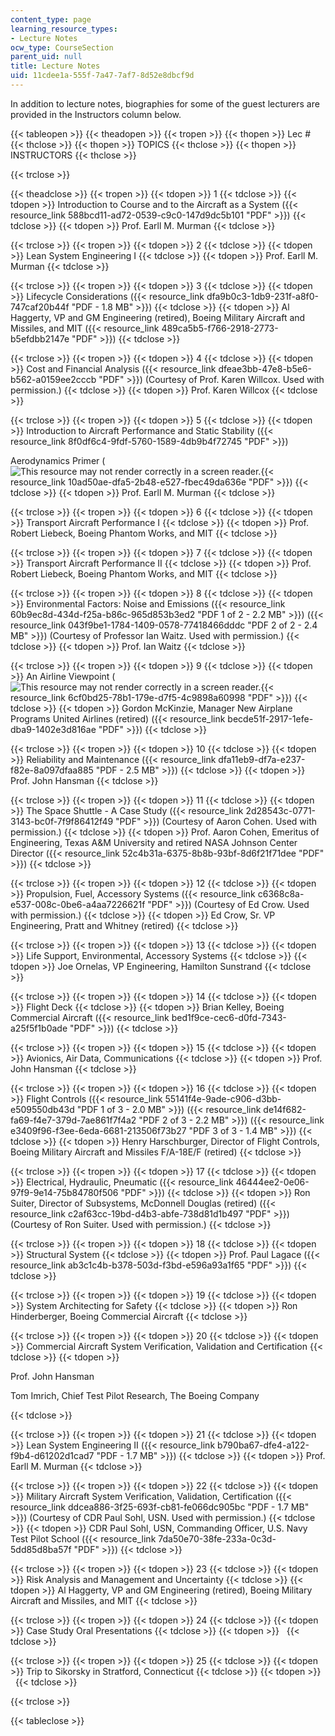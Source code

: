 ```yaml
---
content_type: page
learning_resource_types:
- Lecture Notes
ocw_type: CourseSection
parent_uid: null
title: Lecture Notes
uid: 11cdee1a-555f-7a47-7af7-8d52e8dbcf9d
---
```


In addition to lecture notes, biographies for some of the guest lecturers are provided in the Instructors column below.

{{< tableopen >}}
{{< theadopen >}}
{{< tropen >}}
{{< thopen >}}
Lec #
{{< thclose >}}
{{< thopen >}}
TOPICS
{{< thclose >}}
{{< thopen >}}
INSTRUCTORS
{{< thclose >}}

{{< trclose >}}

{{< theadclose >}}
{{< tropen >}}
{{< tdopen >}}
1
{{< tdclose >}}
{{< tdopen >}}
Introduction to Course and to the Aircraft as a System ({{< resource_link 588bcd11-ad72-0539-c9c0-147d9dc5b101 "PDF" >}})
{{< tdclose >}}
{{< tdopen >}}
Prof. Earll M. Murman
{{< tdclose >}}

{{< trclose >}}
{{< tropen >}}
{{< tdopen >}}
2
{{< tdclose >}}
{{< tdopen >}}
Lean System Engineering I
{{< tdclose >}}
{{< tdopen >}}
Prof. Earll M. Murman
{{< tdclose >}}

{{< trclose >}}
{{< tropen >}}
{{< tdopen >}}
3
{{< tdclose >}}
{{< tdopen >}}
Lifecycle Considerations ({{< resource_link dfa9b0c3-1db9-231f-a8f0-747caf20b44f "PDF - 1.8 MB" >}})
{{< tdclose >}}
{{< tdopen >}}
Al Haggerty, VP and GM Engineering (retired), Boeing Military Aircraft and Missiles, and MIT ({{< resource_link 489ca5b5-f766-2918-2773-b5efdbb2147e "PDF" >}})
{{< tdclose >}}

{{< trclose >}}
{{< tropen >}}
{{< tdopen >}}
4
{{< tdclose >}}
{{< tdopen >}}
Cost and Financial Analysis ({{< resource_link dfeae3bb-47e8-b5e6-b562-a0159ee2cccb "PDF" >}}) (Courtesy of Prof. Karen Willcox. Used with permission.)
{{< tdclose >}}
{{< tdopen >}}
Prof. Karen Willcox
{{< tdclose >}}

{{< trclose >}}
{{< tropen >}}
{{< tdopen >}}
5
{{< tdclose >}}
{{< tdopen >}}
Introduction to Aircraft Performance and Static Stability ({{< resource_link 8f0df6c4-9fdf-5760-1589-4db9b4f72745 "PDF" >}})  
  
Aerodynamics Primer (![This resource may not render correctly in a screen reader.](/images/inacessible.gif){{< resource_link 10ad50ae-dfa5-2b48-e527-fbec49da636e "PDF" >}})
{{< tdclose >}}
{{< tdopen >}}
Prof. Earll M. Murman
{{< tdclose >}}

{{< trclose >}}
{{< tropen >}}
{{< tdopen >}}
6
{{< tdclose >}}
{{< tdopen >}}
Transport Aircraft Performance I
{{< tdclose >}}
{{< tdopen >}}
Prof. Robert Liebeck, Boeing Phantom Works, and MIT
{{< tdclose >}}

{{< trclose >}}
{{< tropen >}}
{{< tdopen >}}
7
{{< tdclose >}}
{{< tdopen >}}
Transport Aircraft Performance II
{{< tdclose >}}
{{< tdopen >}}
Prof. Robert Liebeck, Boeing Phantom Works, and MIT
{{< tdclose >}}

{{< trclose >}}
{{< tropen >}}
{{< tdopen >}}
8
{{< tdclose >}}
{{< tdopen >}}
Environmental Factors: Noise and Emissions ({{< resource_link 60b9ec8d-434d-f25a-b86c-965d853b3ed2 "PDF 1 of 2 - 2.2 MB" >}}) ({{< resource_link 043f9be1-1784-1409-0578-77418466dddc "PDF 2 of 2 - 2.4 MB" >}}) (Courtesy of Professor Ian Waitz. Used with permission.)
{{< tdclose >}}
{{< tdopen >}}
Prof. Ian Waitz
{{< tdclose >}}

{{< trclose >}}
{{< tropen >}}
{{< tdopen >}}
9
{{< tdclose >}}
{{< tdopen >}}
An Airline Viewpoint (![This resource may not render correctly in a screen reader.](/images/inacessible.gif){{< resource_link 6cf0bd25-78b1-179e-d7f5-4c9898a60998 "PDF" >}})
{{< tdclose >}}
{{< tdopen >}}
Gordon McKinzie, Manager New Airplane Programs United Airlines (retired) ({{< resource_link becde51f-2917-1efe-dba9-1402e3d816ae "PDF" >}})
{{< tdclose >}}

{{< trclose >}}
{{< tropen >}}
{{< tdopen >}}
10
{{< tdclose >}}
{{< tdopen >}}
Reliability and Maintenance ({{< resource_link dfa11eb9-df7a-e237-f82e-8a097dfaa885 "PDF - 2.5 MB" >}})
{{< tdclose >}}
{{< tdopen >}}
Prof. John Hansman
{{< tdclose >}}

{{< trclose >}}
{{< tropen >}}
{{< tdopen >}}
11
{{< tdclose >}}
{{< tdopen >}}
The Space Shuttle - A Case Study ({{< resource_link 2d28543c-0771-3143-bc0f-7f9f86412f49 "PDF" >}}) (Courtesy of Aaron Cohen. Used with permission.)
{{< tdclose >}}
{{< tdopen >}}
Prof. Aaron Cohen, Emeritus of Engineering, Texas A&M University and retired NASA Johnson Center Director ({{< resource_link 52c4b31a-6375-8b8b-93bf-8d6f21f71dee "PDF" >}})
{{< tdclose >}}

{{< trclose >}}
{{< tropen >}}
{{< tdopen >}}
12
{{< tdclose >}}
{{< tdopen >}}
Propulsion, Fuel, Accessory Systems ({{< resource_link c6368c8a-e537-008c-0be6-a4aa7226621f "PDF" >}}) (Courtesy of Ed Crow. Used with permission.)
{{< tdclose >}}
{{< tdopen >}}
Ed Crow, Sr. VP Engineering, Pratt and Whitney (retired)
{{< tdclose >}}

{{< trclose >}}
{{< tropen >}}
{{< tdopen >}}
13
{{< tdclose >}}
{{< tdopen >}}
Life Support, Environmental, Accessory Systems
{{< tdclose >}}
{{< tdopen >}}
Joe Ornelas, VP Engineering, Hamilton Sunstrand
{{< tdclose >}}

{{< trclose >}}
{{< tropen >}}
{{< tdopen >}}
14
{{< tdclose >}}
{{< tdopen >}}
Flight Deck
{{< tdclose >}}
{{< tdopen >}}
Brian Kelley, Boeing Commercial Aircraft ({{< resource_link bed1f9ce-cec6-d0fd-7343-a25f5f1b0ade "PDF" >}})
{{< tdclose >}}

{{< trclose >}}
{{< tropen >}}
{{< tdopen >}}
15
{{< tdclose >}}
{{< tdopen >}}
Avionics, Air Data, Communications
{{< tdclose >}}
{{< tdopen >}}
Prof. John Hansman
{{< tdclose >}}

{{< trclose >}}
{{< tropen >}}
{{< tdopen >}}
16
{{< tdclose >}}
{{< tdopen >}}
Flight Controls ({{< resource_link 55141f4e-9ade-c906-d3bb-e509550db43d "PDF 1 of 3 - 2.0 MB" >}}) ({{< resource_link de14f682-fa69-f4e7-379d-7ae861f7f4a2 "PDF 2 of 3 - 2.2 MB" >}}) ({{< resource_link e3409f96-f3ee-6eda-6681-213506f73b27 "PDF 3 of 3 - 1.4 MB" >}})
{{< tdclose >}}
{{< tdopen >}}
Henry Harschburger, Director of Flight Controls, Boeing Military Aircraft and Missiles F/A-18E/F (retired)
{{< tdclose >}}

{{< trclose >}}
{{< tropen >}}
{{< tdopen >}}
17
{{< tdclose >}}
{{< tdopen >}}
Electrical, Hydraulic, Pneumatic ({{< resource_link 46444ee2-0e06-97f9-9e14-75b84780f506 "PDF" >}})
{{< tdclose >}}
{{< tdopen >}}
Ron Suiter, Director of Subsystems, McDonnell Douglas (retired) ({{< resource_link c2af63cc-19bd-d4b3-abfe-738d81d1b497 "PDF" >}}) (Courtesy of Ron Suiter. Used with permission.)
{{< tdclose >}}

{{< trclose >}}
{{< tropen >}}
{{< tdopen >}}
18
{{< tdclose >}}
{{< tdopen >}}
Structural System
{{< tdclose >}}
{{< tdopen >}}
Prof. Paul Lagace ({{< resource_link ab3c1c4b-b378-503d-f3bd-e596a93a1f65 "PDF" >}})
{{< tdclose >}}

{{< trclose >}}
{{< tropen >}}
{{< tdopen >}}
19
{{< tdclose >}}
{{< tdopen >}}
System Architecting for Safety
{{< tdclose >}}
{{< tdopen >}}
Ron Hinderberger, Boeing Commercial Aircraft
{{< tdclose >}}

{{< trclose >}}
{{< tropen >}}
{{< tdopen >}}
20
{{< tdclose >}}
{{< tdopen >}}
Commercial Aircraft System Verification, Validation and Certification
{{< tdclose >}}
{{< tdopen >}}


Prof. John Hansman

Tom Imrich, Chief Test Pilot Research, The Boeing Company


{{< tdclose >}}

{{< trclose >}}
{{< tropen >}}
{{< tdopen >}}
21
{{< tdclose >}}
{{< tdopen >}}
Lean System Engineering II ({{< resource_link b790ba67-dfe4-a122-f9b4-d61202d1cad7 "PDF - 1.7 MB" >}})
{{< tdclose >}}
{{< tdopen >}}
Prof. Earll M. Murman
{{< tdclose >}}

{{< trclose >}}
{{< tropen >}}
{{< tdopen >}}
22
{{< tdclose >}}
{{< tdopen >}}
Military Aircraft System Verification, Validation, Certification ({{< resource_link ddcea886-3f25-693f-cb81-fe066dc905bc "PDF - 1.7 MB" >}}) (Courtesy of CDR Paul Sohl, USN. Used with permission.)
{{< tdclose >}}
{{< tdopen >}}
CDR Paul Sohl, USN, Commanding Officer, U.S. Navy Test Pilot School ({{< resource_link 7da50e70-38fe-233a-0c3d-5dd85d8ba57f "PDF" >}})
{{< tdclose >}}

{{< trclose >}}
{{< tropen >}}
{{< tdopen >}}
23
{{< tdclose >}}
{{< tdopen >}}
Risk Analysis and Management and Uncertainty
{{< tdclose >}}
{{< tdopen >}}
Al Haggerty, VP and GM Engineering (retired), Boeing Military Aircraft and Missiles, and MIT
{{< tdclose >}}

{{< trclose >}}
{{< tropen >}}
{{< tdopen >}}
24
{{< tdclose >}}
{{< tdopen >}}
Case Study Oral Presentations
{{< tdclose >}}
{{< tdopen >}}
 
{{< tdclose >}}

{{< trclose >}}
{{< tropen >}}
{{< tdopen >}}
25
{{< tdclose >}}
{{< tdopen >}}
Trip to Sikorsky in Stratford, Connecticut
{{< tdclose >}}
{{< tdopen >}}
 
{{< tdclose >}}

{{< trclose >}}

{{< tableclose >}}
